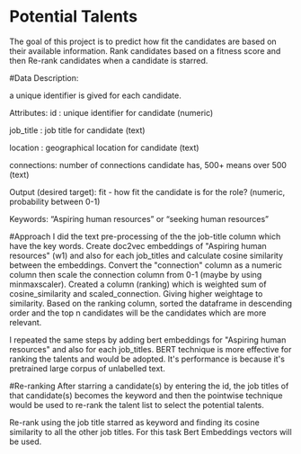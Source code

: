 # Potential Talents

The goal of this project is to predict how fit the candidates are based on their available information. Rank candidates based on a fitness score and then Re-rank candidates when a candidate is starred.

#Data Description:

 a unique identifier is gived for each candidate.

Attributes:
id : unique identifier for candidate (numeric)

job_title : job title for candidate (text)

location : geographical location for candidate (text)

connections: number of connections candidate has, 500+ means over 500 (text)

Output (desired target):
fit - how fit the candidate is for the role? (numeric, probability between 0-1)

Keywords: “Aspiring human resources” or “seeking human resources”

#Approach
I did the text pre-processing of the the job-title column which  have the key words.
Create doc2vec embeddings of "Aspiring human resources" (w1) and also for each job_titles and calculate cosine similarity between the embeddings.
Convert the "connection" column as a numeric column then scale the connection column from 0-1 (maybe by using minmaxscaler).
Created a column (ranking) which is weighted sum of cosine_similarity and scaled_connection. Giving higher weightage to similarity.
Based on the ranking column, sorted the dataframe in descending order and the top n candidates will be the candidates which are more relevant.

I  repeated the same steps by adding bert embeddings for "Aspiring human resources" and also for each job_titles.
BERT technique is more effective for ranking the talents and would be adopted. It's performance is because it's pretrained large corpus of unlabelled text.

#Re-ranking
After starring a candidate(s) by entering the id, the job titles of that candidate(s) becomes the keyword and then the pointwise technique would be used to re-rank the talent list to select the potential talents.

Re-rank using the job title starred as keyword and finding its cosine similarity to all the other job titles. For this task Bert Embeddings vectors will be used.


